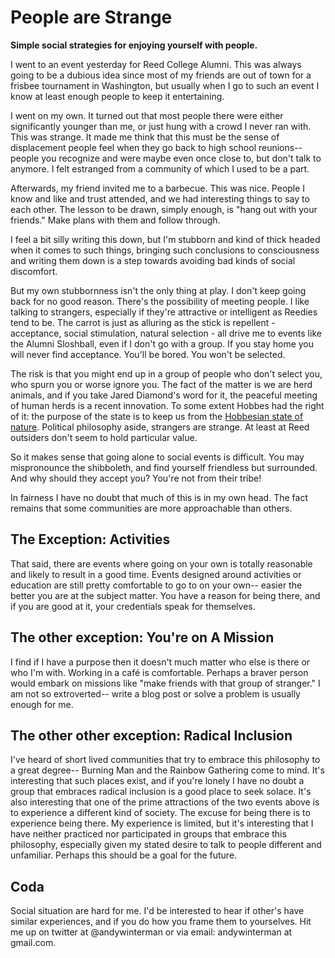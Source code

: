 # People are Strange

**Simple social strategies for enjoying yourself with
people.**

I went to an event yesterday for Reed College Alumni. This was always going to
be a dubious idea since most of my friends are out of town for a frisbee
tournament in Washington, but usually when I go to such an event I know at
least enough people to keep it entertaining. 

I went on my own. It turned out that most people there were either
significantly younger than me, or just hung with a crowd I never ran with. This
was strange. It made me think that this must be the sense of displacement
people feel when they go back to high school reunions-- people you recognize and
were maybe even once close to, but don't talk to anymore. I felt
estranged from a community of which I used to be a part. 

Afterwards, my friend invited me to a barbecue. This was nice. People I know
and like and trust attended, and we had interesting things to say to each
other. The lesson to be drawn, simply enough, is "hang out with your friends."
Make plans with them and follow through. 

I feel a bit silly writing this down, but I'm stubborn and kind of thick headed
when it comes to such things, bringing such conclusions to consciousness and
writing them down is a step towards avoiding bad kinds of social discomfort. 

But my own stubbornness isn't the only thing at play. I don't keep going back
for no good reason. There's the possibility of meeting people. I like
talking to strangers, especially if they're attractive or intelligent as
Reedies tend to be. The carrot is just as alluring as the stick is repellent -
acceptance, social stimulation, natural selection - all drive me to events like
the Alumni Sloshball, even if I don't go with a group. If you stay home you
will never find acceptance. You'll be bored. You won't be selected. 

The risk is that you might end up in a group of people who don't select you,
who spurn you or worse ignore you. The fact of the matter is we are herd
animals, and if you take Jared Diamond's word for it, the peaceful meeting of
human herds is a recent innovation. To some extent Hobbes had the right of it:
the purpose of the state is to keep us from the [Hobbesian state of
nature][hobbes]. Political philosophy aside, strangers are strange. At least at
Reed outsiders don't seem to hold particular value.

So it makes sense that going alone to social events is
difficult. You may mispronounce the shibboleth, and find yourself friendless
but surrounded. And why should they accept you? You're not from their tribe!

In fairness I have no doubt that much of this is in my own head. The fact
remains that some communities are more approachable than others.

## The Exception: Activities 

That said, there are events where going on your own is totally reasonable and
likely to result in a good time. Events designed around activities or education
are still pretty comfortable to go to on your own-- easier the better you are
at the subject matter. You have a reason for being there, and if you are good
at it, your credentials speak for themselves. 

## The other exception: You're&nbsp;on&nbsp;A&nbsp;Mission 

I find if I have a purpose then it doesn't much matter who else is there or who
I'm with. Working in a caf&eacute;  is comfortable. Perhaps a braver person
would embark on missions like "make friends with that group of stranger." I am not so extroverted-- write a blog post or solve a problem is usually enough for me. 

## The other other exception: Radical&nbsp;Inclusion

I've heard of short lived communities that try to embrace this philosophy to a
great degree-- Burning Man and the Rainbow Gathering come to mind. It's
interesting that such places exist, and if you're lonely I have no doubt a
group that embraces radical inclusion is a good place to seek solace. It's also
interesting that one of the prime attractions of the two events above is to
experience a different kind of society. The excuse for being there is to
experience being there. My experience is limited, but it's interesting that I
have neither practiced nor participated in groups that embrace this philosophy,
especially given my stated desire to talk to people different and unfamiliar.
Perhaps this should be a goal for the future.

## Coda

Social situation are hard for me. I'd be interested to hear if other's have
similar experiences, and if you do how you frame them to yourselves. Hit me up
on twitter at @andywinterman or via email: andywinterman at gmail.com.

[hobbes]: http://socserv2.socsci.mcmaster.ca/econ/ugcm/3ll3/hobbes/Leviathan.pdf
